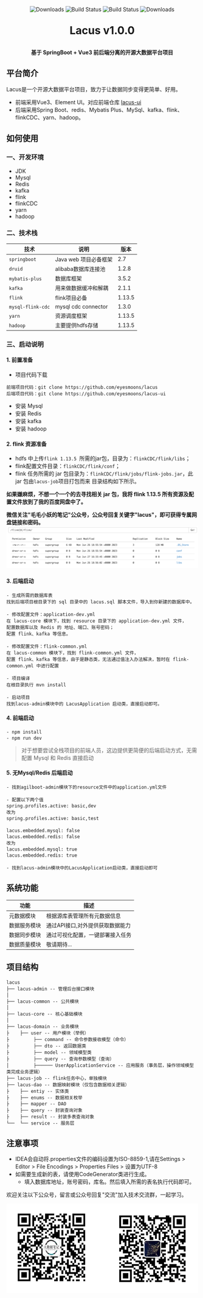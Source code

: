 <p align="center">
  <img src="https://img.shields.io/badge/Release-V1.5.0-green.svg" alt="Downloads">
  <img src="https://img.shields.io/badge/JDK-1.8+-green.svg" alt="Build Status">
  <img src="https://img.shields.io/badge/license-MIT-blue.svg" alt="Build Status">
   <img src="https://img.shields.io/badge/Spring%20Boot-2.7.1-blue.svg" alt="Downloads">
 </p>
<h1 align="center" style="margin: 30px 0 30px; font-weight: bold;">Lacus v1.0.0</h1>
<h4 align="center">基于 SpringBoot + Vue3 前后端分离的开源大数据平台项目</h4>
<p align="center">
</p>

## 平台简介

Lacus是一个开源大数据平台项目，致力于让数据同步变得更简单、好用。

* 前端采用Vue3、Element UI。对应前端仓库 [lacus-ui](https://github.com/eyesmoons/lacus-ui)
* 后端采用Spring Boot、redis、Mybatis Plus、MySql、kafka、flink、flinkCDC、yarn、hadoop。

## 如何使用

### 一、开发环境

- JDK
- Mysql
- Redis
- kafka
- flink
- flinkCDC
- yarn
- hadoop

### 二、技术栈

| 技术                | 说明                  | 版本     |
|-------------------|---------------------|--------|
| `springboot`      | Java web 项目必备框架     | 2.7    |
| `druid`           | alibaba数据库连接池       | 1.2.8  |
| `mybatis-plus`    | 数据库框架               | 3.5.2  |
| `kafka`           | 用来做数据缓冲和解耦          | 2.1.1  |
| `flink`           | flink项目必备           | 1.13.5 |
| `mysql-flink-cdc` | mysql cdc connector | 1.3.0  |
| `yarn`            | 资源调度框架              | 1.13.5 |
| `hadoop`          | 主要提供hdfs存储          | 1.13.5 |

### 三、启动说明

#### 1. 前置准备

- 项目代码下载
```
前端项目代码：git clone https://github.com/eyesmoons/lacus
后端项目代码：git clone https://github.com/eyesmoons/lacus-ui
```
- 安装 Mysql
- 安装 Redis
- 安装 kafka
- 安装 hadoop
#### 2. flink 资源准备
- hdfs 中上传`flink 1.13.5 `所需的jar包，目录为：`flinkCDC/flink/libs`；
- flink配置文件目录：`flinkCDC/flink/conf`；
- flink 任务所需的 jar 包目录为：`flinkCDC/flink/jobs/flink-jobs.jar`，此 jar 包由`lacus-job`项目打包而来
目录结构如下所示。

**如果嫌麻烦，不想一个一个的去寻找相关 jar 包，我将 flink 1.13.5 所有资源及配置文件放到了我的百度网盘中了。**

**微信关注"毛毛小妖的笔记"公众号，公众号回复关键字"lacus"，即可获得专属网盘链接和密码。**
![img.png](images/img.png)
#### 3. 后端启动
```
- 生成所需的数据库表
找到后端项目根目录下的 sql 目录中的 lacus.sql 脚本文件，导入到你新建的数据库中。

- 修改配置文件：application-dev.yml 
在 lacus-core 模块下，找到 resource 目录下的 application-dev.yml 文件，
配置数据库以及 Redis 的 地址、端口、账号密码；
配置 flink、kafka 等信息。

- 修改配置文件：flink-common.yml
在 lacus-common 模块下，找到 flink-common.yml 文件，
配置 flink、kafka 等信息，由于是静态类，无法通过值注入办法解决，暂时在 flink-common.yml 中进行配置

- 项目编译
在根目录执行 mvn install

- 启动项目
找到lacus-admin模块中的 LacusApplication 启动类，直接启动即可。

```
#### 4. 前端启动
```
- npm install
- npm run dev
```

> 对于想要尝试全栈项目的前端人员，这边提供更简便的后端启动方式，无需配置 Mysql 和 Redis 直接启动
#### 5. 无Mysql/Redis 后端启动
```
- 找到agilboot-admin模块下的resource文件中的application.yml文件

- 配置以下两个值
spring.profiles.active: basic,dev
改为
spring.profiles.active: basic,test

lacus.embedded.mysql: false
lacus.embedded.redis: false
改为
lacus.embedded.mysql: true
lacus.embedded.redis: true

- 找到lacus-admin模块中的LacusApplication启动类，直接启动即可
```
## 系统功能

| 功能     | 描述                 |
|--------|--------------------|
| 元数据模块  | 根据源库表管理所有元数据信息     |
| 数据服务模块 | 通过API接口,对外提供获取数据能力 |
| 数据同步模块 | 通过可视化配置，一键部署接入任务   |
| 数据质量模块 | 敬请期待...            |

## 项目结构

``` 
lacus
├── lacus-admin -- 管理后台接口模块
│
├── lacus-common -- 公共模块
│
├── lacus-core -- 核心基础模块
│
├── lacus-domain -- 业务模块
├    ├── user -- 用户模块（举例）
├         ├── command -- 命令参数接收模型（命令）
├         ├── dto -- 返回数据类
├         ├── model -- 领域模型类
├         ├── query -- 查询参数模型（查询）
│         ├────── UserApplicationService -- 应用服务（事务层，操作领域模型类完成业务逻辑）
├── lacus-job -- flink任务中心，单独模块
├── lacus-dao -- 数据映射模块（仅包含数据相关逻辑）
├    ├── entiy -- 实体类
├    ├── enums -- 数据相关枚举
├    ├── mapper -- DAO
├    ├── query -- 封装查询对象
├    ├── result -- 封装多表查询对象
└──  └── service -- 服务层
```

## 注意事项
- IDEA会自动将.properties文件的编码设置为ISO-8859-1,请在Settings > Editor > File Encodings > Properties Files > 设置为UTF-8
- 如需要生成新的表，请使用CodeGenerator类进行生成。
  - 填入数据库地址，账号密码，库名。然后填入所需的表名执行代码即可。

欢迎关注以下公众号，留言或公众号回复"交流"加入技术交流群，一起学习。

![img.png](images/communicate.png)